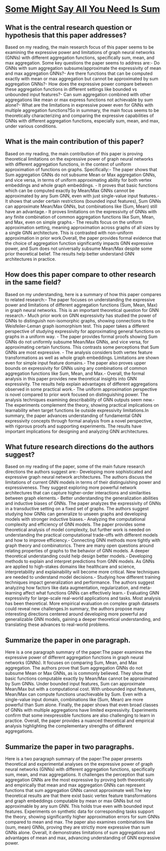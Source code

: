 # [Some Might Say All You Need Is Sum](https://arxiv.org/abs/2302.11603)

## What is the central research question or hypothesis that this paper addresses?

Based on my reading, the main research focus of this paper seems to be examining the expressive power and limitations of graph neural networks (GNNs) with different aggregation functions, specifically sum, mean, and max aggregation. Some key questions the paper seems to address are:- Do GNNs with sum aggregation subsume/approximate the expressivity of mean and max aggregation GNNs?- Are there functions that can be computed exactly with mean or max aggregation but cannot be approximated by sum aggregation GNNs?- How does the expressive power compare between these aggregation functions in different settings like bounded vs unbounded input features?- Can sum aggregation combined with other aggregations like mean or max express functions not achievable by sum alone?- What are the limitations in expressive power even for GNNs with multiple aggregation functions?So in summary, the main focus seems to be theoretically characterizing and comparing the expressive capabilities of GNNs with different aggregation functions, especially sum, mean, and max, under various conditions.


## What is the main contribution of this paper?

Based on my reading, the main contribution of this paper is proving theoretical limitations on the expressive power of graph neural networks with different aggregation functions, in the context of uniform approximation of functions on graphs. Specifically:- The paper shows that Sum aggregation GNNs do not subsume Mean or Max aggregation GNNs, and vice versa, in terms of uniform approximating ability for both vertex embeddings and whole graph embeddings. - It proves that basic functions which can be computed exactly by Mean/Max GNNs cannot be approximated by any Sum GNN, even with just single-value input features.- It shows that under certain restrictions (bounded input features), Sum GNNs can approximate Mean/Max GNNs, but combinations like (Sum, Mean) still have an advantage.- It proves limitations on the expressivity of GNNs with any finite combination of common aggregation functions like Sum, Mean, and Max, even on simple graphs.- The results focus on the uniform approximation setting, meaning approximation across graphs of all sizes by a single GNN architecture. This is contrasted with non-uniform approximation in prior work.Overall, the paper provides formal evidence that the choice of aggregation function significantly impacts GNN expressive power, and Sum does not universally subsume Mean/Max despite some prior theoretical belief. The results help better understand GNN architectures in practice.


## How does this paper compare to other research in the same field?

Based on my understanding, here is a summary of how this paper compares to related research:- The paper focuses on understanding the expressive power and limitations of different aggregation functions (Sum, Mean, Max) in graph neural networks. This is an important theoretical question for GNN research.- Much prior work on GNN expressivity has studied the power of GNNs to distinguish non-isomorphic graphs, showing connections to the Weisfeiler-Leman graph isomorphism test. This paper takes a different perspective of studying expressivity for approximating general functions on graphs in a uniform way. - The paper provides formal proofs showing Sum GNNs do not uniformly subsume Mean/Max GNNs, and vice versa, for approximating certain functions. This contrasts some perceptions that Sum GNNs are most expressive. - The analysis considers both vertex feature transformations as well as whole graph embeddings. Limitations are shown even for simple input feature domains.- The paper also proves upper bounds on expressivity for GNNs using any combinations of common aggregation functions like Sum, Mean, and Max.- Overall, the formal analysis in this paper provides new theoretical insights into GNN expressivity. The results help explain advantages of different aggregations observed in some practical work.- The uniform approximation perspective is novel compared to prior work focused on distinguishing power. The analysis techniques examining describability of GNN outputs seem new.- The experiments complement the theory, showing practical implications on learnability when target functions lie outside expressivity limitations.In summary, the paper advances understanding of fundamental GNN expressivity concepts through formal analysis from a novel perspective, with rigorous proofs and supporting experiments. The results have important implications for designing and analyzing GNN architectures.


## What future research directions do the authors suggest?

Based on my reading of the paper, some of the main future research directions the authors suggest are:- Developing more sophisticated and expressive graph neural network architectures. The authors discuss the limitations of current GNN models in terms of their distinguishing power and expressiveness. They suggest exploring more powerful network architectures that can capture higher-order interactions and similarities between graph elements.- Better understanding the generalization abilities and inductive biases of GNNs. The paper analyzes the expressivity of GNNs in a transductive setting on a fixed set of graphs. The authors suggest studying how GNNs can generalize to unseen graphs and developing models with stronger inductive biases.- Analyzing the computational complexity and efficiency of GNN models. The paper provides some theoretical analysis of model complexity, but further work is needed on understanding the practical computational trade-offs with different models and how to improve efficiency.- Connecting GNN methods more tightly with graph theory and combinatorics. There are many open questions around relating properties of graphs to the behavior of GNN models. A deeper theoretical understanding could help design better models.- Developing methods to explain and interpret predictions from GNN models. As GNNs are applied to high-stakes domains like healthcare and science, interpretability and explainability will become more critical. New techniques are needed to understand model decisions.- Studying how different training techniques impact generalization and performance. The authors suggest analyzing how factors like data augmentation, regularization, and meta-learning affect what functions GNNs can effectively learn.- Evaluating GNN expressivity for large-scale real-world applications and tasks. Most analysis has been theoretical. More empirical evaluation on complex graph datasets could reveal new challenges.In summary, the authors propose many interesting directions centered around developing more powerful and generalizable GNN models, gaining a deeper theoretical understanding, and translating these advances to real-world problems.


## Summarize the paper in one paragraph.

Here is a one paragraph summary of the paper:The paper examines the expressive power of different aggregation functions in graph neural networks (GNNs). It focuses on comparing Sum, Mean, and Max aggregation. The authors prove that Sum aggregation GNNs do not subsume Mean or Max GNNs, as is commonly believed. They show that basic functions computable exactly by Mean/Max cannot be approximated by Sum GNNs. Under bounded input features, Sum can approximate Mean/Max but with a computational cost. With unbounded input features, Mean/Max can compute functions unachievable by Sum. Even with a single-value input domain, combinations like (Sum, Mean) are more powerful than Sum alone. Finally, the paper shows that even broad classes of GNNs with multiple aggregations have limited expressivity. Experiments confirm that some inexpressible functions are also challenging to learn in practice. Overall, the paper provides a nuanced theoretical and empirical analysis highlighting the complementary strengths of different aggregations.


## Summarize the paper in two paragraphs.

Here is a two paragraph summary of the paper:The paper presents theoretical and experimental analyses on the expressive power of graph neural networks (GNNs) with different aggregation functions, specifically sum, mean, and max aggregations. It challenges the perception that sum aggregation GNNs are the most expressive by proving both theoretically and empirically that mean and max aggregation GNNs can represent functions that sum aggregation GNNs cannot approximate well.The key theoretical results are that there exist basic vertex feature transformations and graph embeddings computable by mean or max GNNs but not approximable by any sum GNN. This holds true even with bounded input features. Experiments on synthetic data for corresponding tasks support the theory, showing significantly higher approximation errors for sum GNNs compared to mean and max. The paper also examines combinations like (sum, mean) GNNs, proving they are strictly more expressive than sum GNNs alone. Overall, it demonstrates limitations of sum aggregations and advantages of mean and max, advancing understanding of GNN expressive power.
